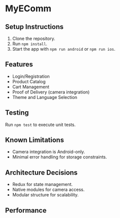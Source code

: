 # MyEComm

## Setup Instructions
1. Clone the repository.
2. Run `npm install`.
3. Start the app with `npm run android` or `npm run ios`.

## Features
- Login/Registration
- Product Catalog
- Cart Management
- Proof of Delivery (camera integration)
- Theme and Language Selection

## Testing
Run `npm test` to execute unit tests.

## Known Limitations
- Camera integration is Android-only.
- Minimal error handling for storage constraints.

## Architecture Decisions
- Redux for state management.
- Native modules for camera access.
- Modular structure for scalability.

## Performance

